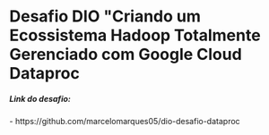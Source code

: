 <h1> Desafio DIO "Criando um Ecossistema Hadoop Totalmente Gerenciado com Google Cloud Dataproc </h1>
<h5> Link do desafio: </h5>
- https://github.com/marcelomarques05/dio-desafio-dataproc
